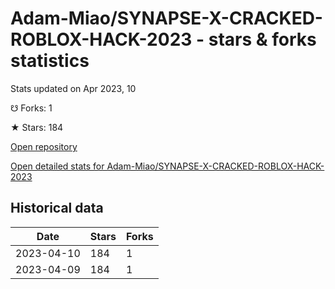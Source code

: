 # Adam-Miao/SYNAPSE-X-CRACKED-ROBLOX-HACK-2023 - stars & forks statistics

Stats updated on Apr 2023, 10

☋ Forks: 1

★ Stars: 184

[Open repository](https://github.com/Adam-Miao/SYNAPSE-X-CRACKED-ROBLOX-HACK-2023)

[Open detailed stats for Adam-Miao/SYNAPSE-X-CRACKED-ROBLOX-HACK-2023](https://reviewgithub.com/rep/Adam-Miao/SYNAPSE-X-CRACKED-ROBLOX-HACK-2023)

## Historical data
| Date | Stars | Forks |
|------|-------|-------|
| 2023-04-10 | 184 | 1 | 
| 2023-04-09 | 184 | 1 | 

